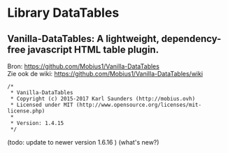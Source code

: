  # Library DataTables  
 ## Vanilla-DataTables: A lightweight, dependency-free javascript HTML table plugin.  
   
 Bron: https://github.com/Mobius1/Vanilla-DataTables  
 Zie ook de wiki: https://github.com/Mobius1/Vanilla-DataTables/wiki  
     
    /*
     * Vanilla-DataTables
     * Copyright (c) 2015-2017 Karl Saunders (http://mobius.ovh)
     * Licensed under MIT (http://www.opensource.org/licenses/mit-license.php)
     *
     * Version: 1.4.15
     */
     
(todo: update to newer version 1.6.16 ) (what's new?)
